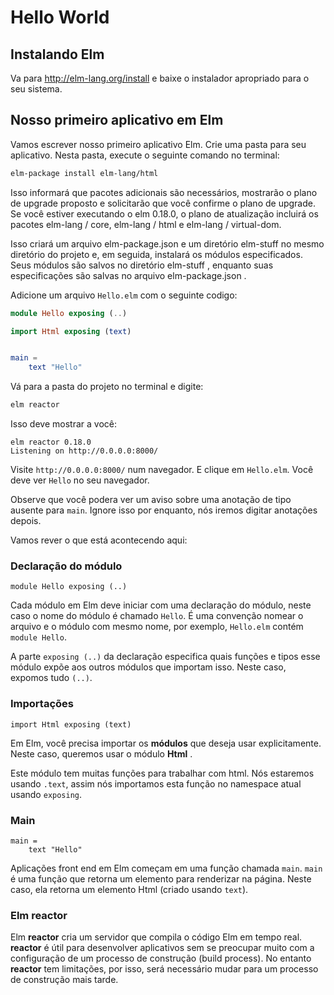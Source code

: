 # Hello World

## Instalando Elm

Va para http://elm-lang.org/install e baixe o instalador apropriado para o seu sistema.

## Nosso primeiro aplicativo em Elm

Vamos escrever nosso primeiro aplicativo Elm. Crie uma pasta para seu aplicativo. Nesta pasta, execute o seguinte comando no terminal:

```bash
elm-package install elm-lang/html
```

Isso informará que pacotes adicionais são necessários, mostrarão o plano de upgrade proposto e solicitarão que você confirme o plano de upgrade. Se você estiver executando o elm 0.18.0, o plano de atualização incluirá os pacotes elm-lang / core, elm-lang / html e elm-lang / virtual-dom.

Isso criará um arquivo elm-package.json e um diretório elm-stuff no mesmo diretório do projeto e, em seguida, instalará os módulos especificados. Seus módulos são salvos no diretório elm-stuff , enquanto suas especificações são salvas no arquivo elm-package.json .

Adicione um arquivo `Hello.elm` com o seguinte codigo:

```elm
module Hello exposing (..)

import Html exposing (text)


main =
    text "Hello"
```

Vá para a pasta do projeto no terminal e digite:

```bash
elm reactor
```

Isso deve mostrar a você:

```
elm reactor 0.18.0
Listening on http://0.0.0.0:8000/
```

Visite `http://0.0.0.0:8000/` num navegador. E clique em `Hello.elm`. Você deve ver `Hello` no seu navegador.

Observe que você podera ver um aviso sobre uma anotação de tipo ausente para `main`. Ignore isso por enquanto, nós iremos digitar anotações depois.

Vamos rever o que está acontecendo aqui:

### Declaração do módulo

```
module Hello exposing (..)
```

Cada módulo em Elm deve iniciar com uma declaração do módulo, neste caso o nome do módulo é chamado `Hello`. É uma convenção nomear o arquivo e o módulo com mesmo nome, por exemplo, `Hello.elm` contém `module Hello`.

A parte `exposing (..)` da declaração especifica quais funções e tipos esse módulo expõe aos outros módulos que importam isso. Neste caso, expomos tudo `(..)`.

### Importações

```
import Html exposing (text)
```

Em Elm, você precisa importar os __módulos__ que deseja usar explicitamente. Neste caso, queremos usar o módulo __Html__ .

Este módulo tem muitas funções para trabalhar com html. Nós estaremos usando `.text`, assim nós importamos esta função no namespace atual usando `exposing`.

### Main

```
main =
    text "Hello"
```

Aplicações front end em Elm começam em uma função chamada `main`. `main` é uma função que retorna um elemento para renderizar na página. Neste caso, ela retorna um elemento Html (criado usando `text`).

### Elm reactor

Elm __reactor__ cria um servidor que compila o código Elm em tempo real. __reactor__ é útil para desenvolver aplicativos sem se preocupar muito com a configuração de um processo de construção (build process). No entanto __reactor__ tem limitações, por isso, será necessário mudar para um processo de construção mais tarde.
